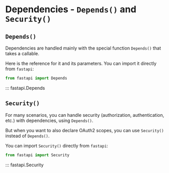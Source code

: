 # Dependencies - `Depends()` and `Security()`

## `Depends()`

Dependencies are handled mainly with the special function `Depends()` that takes a callable.

Here is the reference for it and its parameters.
You can import it directly from `fastapi`:

```python
from fastapi import Depends
```

::: fastapi.Depends

## `Security()`

For many scenarios, you can handle security (authorization, authentication, etc.) with dependencies, using `Depends()`.

But when you want to also declare OAuth2 scopes, you can use `Security()` instead of `Depends()`.

You can import `Security()` directly from `fastapi`:

```python
from fastapi import Security
```

::: fastapi.Security
